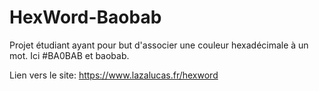 # HexWord-Baobab
Projet étudiant ayant pour but d'associer une couleur hexadécimale à un mot. Ici #BA0BAB et baobab.


Lien vers le site: https://www.lazalucas.fr/hexword
